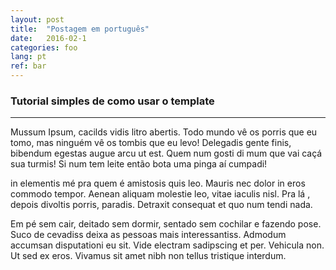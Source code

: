 ```yaml
---
layout: post
title:  "Postagem em português"
date:   2016-02-1
categories: foo
lang: pt
ref: bar
---
```


### Tutorial simples de como usar o template
___

Mussum Ipsum, cacilds vidis litro abertis. Todo mundo vê os porris que eu tomo, mas ninguém vê os tombis que eu levo! Delegadis gente finis, bibendum egestas augue arcu ut est. Quem num gosti di mum que vai caçá sua turmis! Si num tem leite então bota uma pinga aí cumpadi!

in elementis mé pra quem é amistosis quis leo. Mauris nec dolor in eros commodo tempor. Aenean aliquam molestie leo, vitae iaculis nisl. Pra lá , depois divoltis porris, paradis. Detraxit consequat et quo num tendi nada.

Em pé sem cair, deitado sem dormir, sentado sem cochilar e fazendo pose. Suco de cevadiss deixa as pessoas mais interessantiss. Admodum accumsan disputationi eu sit. Vide electram sadipscing et per. Vehicula non. Ut sed ex eros. Vivamus sit amet nibh non tellus tristique interdum.
